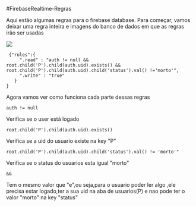 #FirebaseRealtime-Regras 

Aqui estão algumas regras para o firebase database. Para começar, vamos deixar uma regra inteira e imagens do banco de dados em que as regras irão ser usadas



![](https://user-images.githubusercontent.com/65344982/105611826-7c7d5c00-5d96-11eb-8a6e-8097ce18fd27.jpg)



```
 {"rules":{
     ".read" : "auth != null && root.child('P').child(auth.uid).exists() && root.child('P').child(auth.uid).child('status').val() !='morto'",
     ".write" : "true"
   }
}
```


Agora vamos ver como funciona cada parte dessas regras


```
auth != null
```

Verifica se o user está logado



```
root.child('P').child(auth.uid).exists()
```

Verifica se  a uid do usuario existe na key "P"



```
root.child('P').child(auth.uid).child('status').val() != 'morto'"
```

Verifica se o status do usuarios esta igual "morto"



```
&&
```

Tem o mesmo valor que "e",ou seja,para o usuario poder ler algo ,ele precisa estar logado,ter a sua uid na aba de usuarios(P) e nao pode ter o valor "morto" na key "status"


